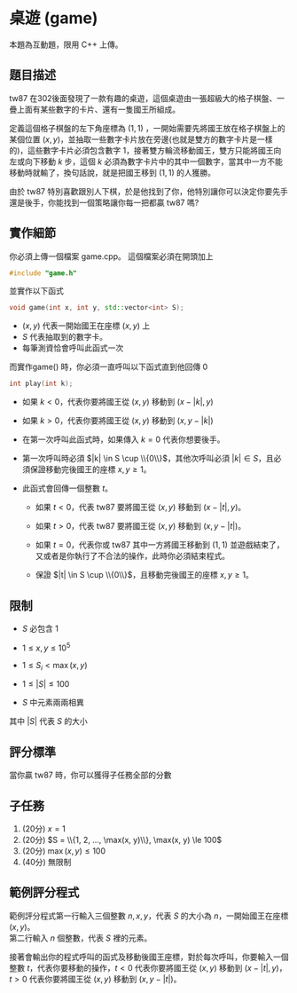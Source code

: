 # 桌遊 (game)

本題為互動題，限用 C++ 上傳。
## 題目描述
tw87 在302後面發現了一款有趣的桌遊，這個桌遊由一張超級大的格子棋盤、一疊上面有某些數字的卡片、還有一隻國王所組成。

定義這個格子棋盤的左下角座標為 $(1, 1)$ ，一開始需要先將國王放在格子棋盤上的某個位置 $(x, y)$，並抽取一些數字卡片放在旁邊(也就是雙方的數字卡片是一樣的)，這些數字卡片必須包含數字 $1$，接著雙方輪流移動國王，雙方只能將國王向左或向下移動 $k$ 步，這個 $k$ 必須為數字卡片中的其中一個數字，當其中一方不能移動時就輸了，換句話說，就是把國王移到 $(1, 1)$ 的人獲勝。

由於 tw87 特別喜歡跟別人下棋，於是他找到了你，他特別讓你可以決定你要先手還是後手，你能找到一個策略讓你每一把都贏 tw87 嗎?


## 實作細節
你必須上傳一個檔案 game.cpp。
這個檔案必須在開頭加上 

```cpp
#include "game.h"
```

並實作以下函式

```cpp
void game(int x, int y, std::vector<int> S);
```
*  $(x, y)$ 代表一開始國王在座標 $(x, y)$ 上
* $S$ 代表抽取到的數字卡。
* 每筆測資恰會呼叫此函式一次

而實作game() 時，你必須一直呼叫以下函式直到他回傳 $0$
```cpp
int play(int k);
```
* 如果 $k < 0$，代表你要將國王從 $(x, y)$ 移動到 $(x - |k|, y)$

* 如果 $k > 0$，代表你要將國王從 $(x, y)$ 移動到 $(x, y - |k|)$

* 在第一次呼叫此函式時，如果傳入 $k = 0$ 代表你想要後手。

* 第一次呼叫時必須 $|k| \in S \cup \\{0\\}$，其他次呼叫必須 $|k| \in S$，且必須保證移動完後國王的座標 $x, y \ge 1$。

* 此函式會回傳一個整數 $t$。

    *  如果 $t < 0$，代表 tw87 要將國王從 $(x, y)$ 移動到 $(x - |t|, y)$。

    * 如果 $t > 0$，代表 tw87 要將國王從 $(x, y)$ 移動到 $(x, y - |t|)$。

    * 如果 $t = 0$，代表你或 tw87 其中一方將國王移動到 $(1, 1)$ 並遊戲結束了，又或者是你執行了不合法的操作，此時你必須結束程式。

    * 保證 $|t| \in S \cup \\{0\\}$，且移動完後國王的座標 $x, y \ge 1$。

## 限制
* $S$ 必包含 $1$

* $1 \le x, y \le 10^5$

* $1 \le S_i < \max(x, y)$

* $1 \le |S| \le 100$

* $S$ 中元素兩兩相異

其中 $|S|$ 代表 $S$ 的大小

## 評分標準
當你贏 tw87 時，你可以獲得子任務全部的分數

## 子任務
1. (20分) $x = 1$
2. (20分) $S = \\{1, 2, ..., \max(x, y)\\}, \max(x, y) \le 100$
2. (20分) $\max(x, y) \le 100$
3. (40分) 無限制

## 範例評分程式
範例評分程式第一行輸入三個整數 $n, x, y$，代表 $S$ 的大小為 $n$，一開始國王在座標 $(x, y)$。  
第二行輸入 $n$ 個整數，代表 $S$ 裡的元素。

接著會輸出你的程式呼叫的函式及移動後國王座標，對於每次呼叫，你要輸入一個整數 $t$，代表你要移動的操作，$t < 0$ 代表你要將國王從 $(x, y)$ 移動到 $(x - |t|, y)$， $t > 0$ 代表你要將國王從 $(x, y)$ 移動到 $(x, y - |t|)$。